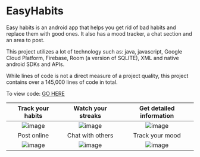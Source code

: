 # EasyHabits
Easy habits is an android app that helps you get rid of bad habits and replace them with good ones. It also has a mood tracker, a chat section and an area to post.

This project utilizes a lot of technology such as: java, javascript, Google Cloud Platform, Firebase, Room (a version of SQLITE), XML and native android SDKs and APIs. 

While lines of code is not a direct measure of a project quality, this project contains over a 145,000 lines of code in total.

To view code: [GO HERE](https://github.com/abdummm/EasyHabits/tree/master/app/src/main/java/com/easyhabitsapp/android)

Track your habits            |  Watch your streaks | Get detailed information
:-------------------------:|:-------------------------: | :-------------------------:
![image](https://user-images.githubusercontent.com/44153590/151295025-d264af04-f265-447c-947c-aeb6cd469317.png)|![image](https://user-images.githubusercontent.com/44153590/151295062-5a7e6014-f6ef-4579-9aa4-e57ebbbc4a3e.png) | ![image](https://user-images.githubusercontent.com/44153590/151295067-b7396de3-85b6-4a1b-aa97-393a0889dac2.png)
Post online             |  Chat with others | Track your mood
![image](https://user-images.githubusercontent.com/44153590/151295074-1d6c74a0-4411-43d1-a058-948308a87906.png)|![image](https://user-images.githubusercontent.com/44153590/151295078-c42a9fce-9323-4b8f-bf57-491937788b29.png)|![image](https://user-images.githubusercontent.com/44153590/151295086-1e832339-1504-47d5-ae78-75ea8ba94b42.png)

